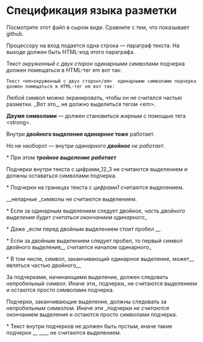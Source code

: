 # Спецификация языка разметки

Посмотрите этот файл в сыром виде. Сравните с тем, что показывает github.

Процессору на вход подается одна строка — параграф текста. 
На выходе должен быть HTML-код этого параграфа.

Текст _окруженный с двух сторон_  одинарными символами подчерка 
должен помещаться в HTML-тег em вот так:

`Текст <em>окруженный с двух сторон</em>  одинарными символами подчерка 
должен помещаться в HTML-тег em вот так:`

Любой символ можно экранировать, чтобы он не считался частью разметки. 
\_Вот это\_, не должно выделиться тегом \<em\>.

__Двумя символами__ — должен становиться жирным с помощью тега \<strong\>.

Внутри __двойного выделения _одинарное_ тоже__ работает.

Но не наоборот — внутри _одинарного __двойное__ не работает_.

\* При этом ___тройное выделение работает___

Подчерки внутри текста c цифрами_12_3 не считаются выделением и должны оставаться символами подчерка.

\* Подчерки на границах текста _с цифрами1_ считаются выделением.

__непарные _символы не считаются выделением.

\* Если за одинарным выделением следует двойное, _часть двойного выделения будет считаться окончанием одинарного__

\* Даже _если перед двойным выделением стоит пробел __

\* Если за двойным выделением следует пробел, то первый символ двойного выделения__ считается началом одинарного_

\* В том числе, символ, заканчивающий одинарное выделение, может__ являться частью двойного__

За подчерками, начинающими выделение, должен следовать непробельный символ. Иначе эти_ подчерки_ не считаются выделением 
и остаются просто символами подчерка.

Подчерки, заканчивающие выделение, должны следовать за непробельным символом. Иначе эти _подчерки _не считаются_ окончанием выделения 
и остаются просто символами подчерка.

\* Текст внутри подчерков не должен быть пустым, иначе такие подчерки __ ____ не считаются выделением.